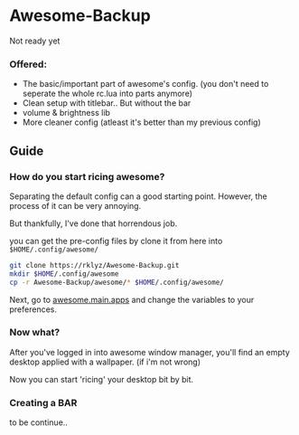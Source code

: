 # Awesome-Backup
Not ready yet

### Offered:

- The basic/important part of awesome's config. (you don't need to seperate the whole rc.lua into parts anymore)
- Clean setup with titlebar.. But without the bar
- volume & brightness lib
- More cleaner config (atleast it's better than my previous config)

<h2>Guide</h2>

### How do you start ricing awesome?

Separating the default config can a good starting point. However, the process of it can be very annoying.

But thankfully, I've done that horrendous job.

you can get the pre-config files by clone it from here into `$HOME/.config/awesome/`

``` sh
git clone https://rklyz/Awesome-Backup.git
mkdir $HOME/.config/awesome
cp -r Awesome-Backup/awesome/* $HOME/.config/awesome/
```

Next, go to [awesome.main.apps](https://github.com/rklyz/Awesome-Backup/blob/main/awesome/main/apps.lua) and change the variables to your preferences.

### Now what?

After you've logged in into awesome window manager, you'll find an empty desktop applied with a wallpaper. (if i'm not wrong)

Now you can start 'ricing' your desktop bit by bit.

### Creating a BAR

to be continue..
